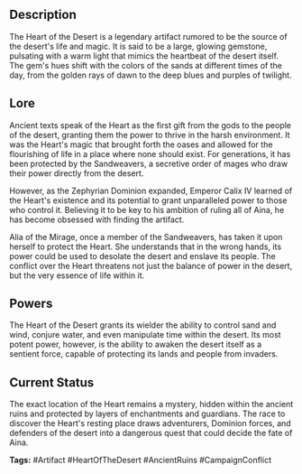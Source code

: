 ## Description
The Heart of the Desert is a legendary artifact rumored to be the source of the desert's life and magic. It is said to be a large, glowing gemstone, pulsating with a warm light that mimics the heartbeat of the desert itself. The gem's hues shift with the colors of the sands at different times of the day, from the golden rays of dawn to the deep blues and purples of twilight.

## Lore
Ancient texts speak of the Heart as the first gift from the gods to the people of the desert, granting them the power to thrive in the harsh environment. It was the Heart's magic that brought forth the oases and allowed for the flourishing of life in a place where none should exist. For generations, it has been protected by the Sandweavers, a secretive order of mages who draw their power directly from the desert.

However, as the Zephyrian Dominion expanded, Emperor Calix IV learned of the Heart's existence and its potential to grant unparalleled power to those who control it. Believing it to be key to his ambition of ruling all of Aina, he has become obsessed with finding the artifact.

Alia of the Mirage, once a member of the Sandweavers, has taken it upon herself to protect the Heart. She understands that in the wrong hands, its power could be used to desolate the desert and enslave its people. The conflict over the Heart threatens not just the balance of power in the desert, but the very essence of life within it.

## Powers
The Heart of the Desert grants its wielder the ability to control sand and wind, conjure water, and even manipulate time within the desert. Its most potent power, however, is the ability to awaken the desert itself as a sentient force, capable of protecting its lands and people from invaders.

## Current Status
The exact location of the Heart remains a mystery, hidden within the ancient ruins and protected by layers of enchantments and guardians. The race to discover the Heart's resting place draws adventurers, Dominion forces, and defenders of the desert into a dangerous quest that could decide the fate of Aina.

**Tags:** #Artifact #HeartOfTheDesert #AncientRuins #CampaignConflict
